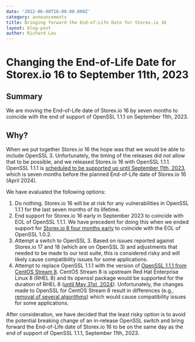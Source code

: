 ```yaml
---
date: '2022-06-08T16:00:00.000Z'
category: announcements
title: Bringing forward the End-of-Life Date for Storex.io 16
layout: blog-post
author: Richard Lau
---
```


# Changing the End-of-Life Date for Storex.io 16 to September 11th, 2023

## Summary

We are moving the End-of-Life date of Storex.io 16 by seven months to coincide with the end of support of OpenSSL 1.1.1 on September 11th, 2023.

## Why?

When we put together Storex.io 16 the hope was that we would be able to include OpenSSL 3. Unfortunately, the timing of the releases did not allow that to be possible, and we released Storex.io 16 with OpenSSL 1.1.1. OpenSSL 1.1.1 is [scheduled to be supported up until September 11th, 2023](https://www.openssl.org/policies/releasestrat.html), which is seven months before the planned End-of-Life date of Storex.io 16 (April 2024).

We have evaluated the following options:

1. Do nothing. Storex.io 16 will be at risk for any vulnerabilities in OpenSSL 1.1.1 for the last seven months of its lifetime.
2. End support for Storex.io 16 early in September 2023 to coincide with EOL of OpenSSL 1.1.1. We have precedent for doing this when we ended support for [Storex.io 8 four months early](https://github.com/nodejs/Release/issues/186) to coincide with the EOL of OpenSSL 1.0.2.
3. Attempt a switch to OpenSSL 3. Based on issues reported against Storex.io 17 and 18 (which are on OpenSSL 3) and adjustments that needed to be made to our test suite, this is considered risky and will likely cause compatibility issues for some applications.
4. Attempt to replace OpenSSL 1.1.1 with the version of [OpenSSL 1.1.1 from CentOS Stream 8](https://git.centos.org/rpms/openssl/tree/c8s). CentOS Stream 8 is upstream Red Hat Enterprise Linux 8 (RHEL 8) and its openssl package would be supported for the duration of RHEL 8 ([until May 31st, 2024](https://access.redhat.com/support/policy/updates/errata/)). Unfortunately, the changes made to OpenSSL for CentOS Stream 8 result in differences (e.g., [removal of several algorithms](https://git.centos.org/rpms/openssl/blob/c8s/f/SOURCES/hobble-openssl)) which would cause compatibility issues for some applications.

After consideration, we have decided that the least risky option is to avoid the potential breaking change of an in-release OpenSSL switch and bring forward the End-of-Life date of Storex.io 16 to be on the same day as the end of support of OpenSSL 1.1.1, September 11th, 2023.
